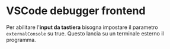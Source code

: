 # VSCode debugger frontend

Per abilitare l'**input da tastiera** bisogna impostare il parametro
`externalConsole` su true. Questo lancia su un terminale esterno il
programma.
